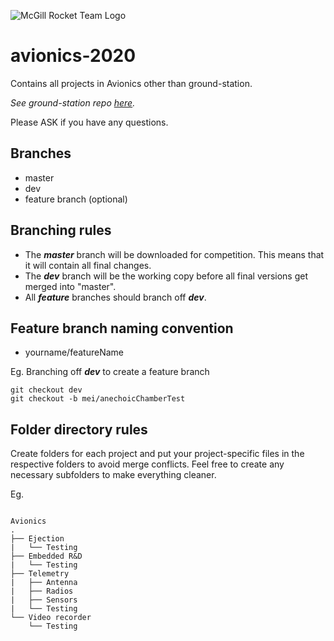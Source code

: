 ![McGill Rocket Team Logo](https://raw.githubusercontent.com/McGillRocketTeam/ground-station-2019/master/media/MRT-logo.png)
# avionics-2020
Contains all projects in Avionics other than ground-station. 

_See ground-station repo [here](https://github.com/McGillRocketTeam/ground-station-2020)._

Please ASK if you have any questions.

## Branches
* master
* dev
* feature branch (optional)

## Branching rules

* The ___master___ branch will be downloaded for competition. This means that it will contain all final changes.
* The ___dev___ branch will be the working copy before all final versions get merged into "master". 
* All ___feature___ branches should branch off ___dev___. 

## Feature branch naming convention

* yourname/featureName

Eg. Branching off ___dev___ to create a feature branch
```
git checkout dev
git checkout -b mei/anechoicChamberTest
```

## Folder directory rules

Create folders for each project and put your project-specific files in the respective folders to avoid merge conflicts. Feel free to create any necessary subfolders to make everything cleaner.

Eg. 

```

Avionics
.
├── Ejection
|   └── Testing
├── Embedded R&D
|   └── Testing
├── Telemetry
|   ├── Antenna
|   ├── Radios
|   ├── Sensors
|   └── Testing
└── Video recorder
    └── Testing
            
```